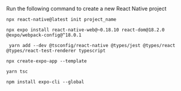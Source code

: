 Run the following command to create a new React Native project
```
npx react-native@latest init project_name
```
```
npx expo install react-native-web@~0.18.10 react-dom@18.2.0 @expo/webpack-config@^18.0.1
```
```
 yarn add --dev @tsconfig/react-native @types/jest @types/react @types/react-test-renderer typescript
```
```
npx create-expo-app --template
```
```
yarn tsc
```
```
npm install expo-cli --global
```

